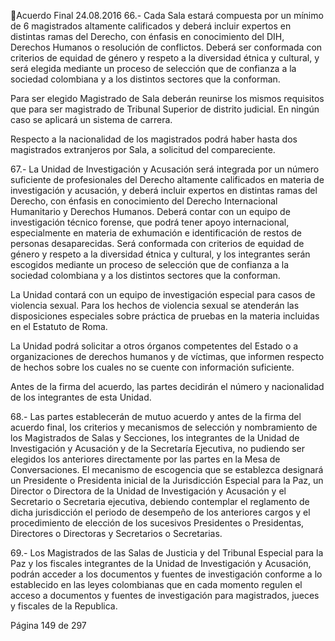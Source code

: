 Acuerdo Final 
24.08.2016 
66.- Cada Sala estará compuesta por un mínimo de 6 magistrados altamente calificados y deberá incluir 
expertos  en  distintas  ramas  del  Derecho,  con  énfasis  en  conocimiento  del  DIH,  Derechos  Humanos  o 
resolución  de  conflictos.  Deberá  ser  conformada  con  criterios  de  equidad  de  género  y  respeto  a  la 
diversidad  étnica  y  cultural,  y  será  elegida  mediante  un  proceso  de  selección  que  de  confianza  a  la 
sociedad colombiana y a los distintos sectores que la conforman. 
 
Para ser elegido Magistrado de Sala deberán reunirse los mismos requisitos que para ser magistrado de 
Tribunal Superior de distrito judicial. En ningún caso se aplicará un sistema de carrera. 
 
Respecto a la nacionalidad de los magistrados podrá haber hasta dos magistrados extranjeros por Sala, a 
solicitud del compareciente. 
 
67.- La Unidad de Investigación y Acusación será integrada por un número suficiente de profesionales del 
Derecho  altamente  calificados  en  materia  de  investigación  y  acusación,  y  deberá  incluir  expertos  en 
distintas  ramas  del  Derecho,  con  énfasis  en  conocimiento  del  Derecho  Internacional  Humanitario  y 
Derechos  Humanos.  Deberá  contar  con  un  equipo  de  investigación  técnico  forense,  que  podrá  tener 
apoyo  internacional,  especialmente  en  materia  de  exhumación  e  identificación  de  restos  de  personas 
desaparecidas.  Será  conformada  con  criterios  de  equidad  de  género  y  respeto  a  la  diversidad  étnica  y 
cultural,  y  los  integrantes  serán  escogidos  mediante  un  proceso  de  selección  que  de  confianza  a  la 
sociedad colombiana y a los distintos sectores que la conforman. 
 
La Unidad contará con un equipo de investigación especial para casos de violencia sexual. Para los hechos 
de  violencia  sexual  se  atenderán  las  disposiciones  especiales  sobre  práctica  de  pruebas  en  la  materia 
incluidas en el Estatuto de Roma. 
 
La  Unidad  podrá  solicitar  a  otros  órganos  competentes  del  Estado  o  a  organizaciones  de  derechos 
humanos y de víctimas, que informen respecto de hechos sobre los cuales no se cuente con información 
suficiente.  
 
Antes de la firma del acuerdo, las partes decidirán el número y nacionalidad de los integrantes de esta 
Unidad. 
 
68.-  Las  partes  establecerán  de  mutuo  acuerdo  y  antes  de  la  firma  del  acuerdo  final,  los  criterios  y 
mecanismos de selección y nombramiento de los Magistrados de Salas y Secciones, los integrantes de la 
Unidad de Investigación y Acusación y de la Secretaría Ejecutiva, no pudiendo ser elegidos los anteriores 
directamente por las partes en la Mesa de Conversaciones. El mecanismo de escogencia que se establezca 
designará un Presidente o Presidenta inicial de la Jurisdicción Especial para la Paz, un Director o Directora 
de la Unidad de Investigación y Acusación y el Secretario o Secretaria ejecutiva, debiendo contemplar el 
reglamento de dicha jurisdicción el periodo de desempeño de los anteriores cargos y el procedimiento de 
elección de los sucesivos Presidentes o Presidentas, Directores o Directoras y Secretarios o Secretarias. 
 
69.- Los Magistrados de las Salas de Justicia y del Tribunal Especial para la Paz y los fiscales integrantes de 
la  Unidad  de  Investigación  y  Acusación,  podrán  acceder  a  los  documentos  y  fuentes  de  investigación 
conforme a lo establecido en las leyes colombianas que en cada momento regulen el acceso a documentos 
y fuentes de investigación para magistrados, jueces y fiscales de la Republica. 
 
Página 149 de 297 
 

